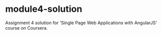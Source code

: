 # module4-solution
Assignment 4 solution for 'Single Page Web Applications with AngularJS' course on Coursera.
